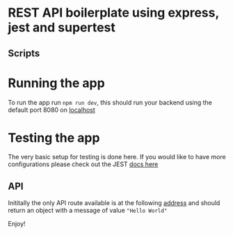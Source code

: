 # REST API boilerplate using express, jest and supertest

## Scripts

# Running the app
To run the app run `npm run dev`, this should run your backend using the default port 8080 on [localhost](http://localhost:8080)

# Testing the app
The very basic setup for testing is done here. If you would like to have more configurations please check out the JEST [docs here](https://jestjs.io/docs/getting-started)


## API

Inititally the only API route available is at the following [address](http://localhost:8080/api/photos) and should return an object with a message of value `"Hello World"`


Enjoy!